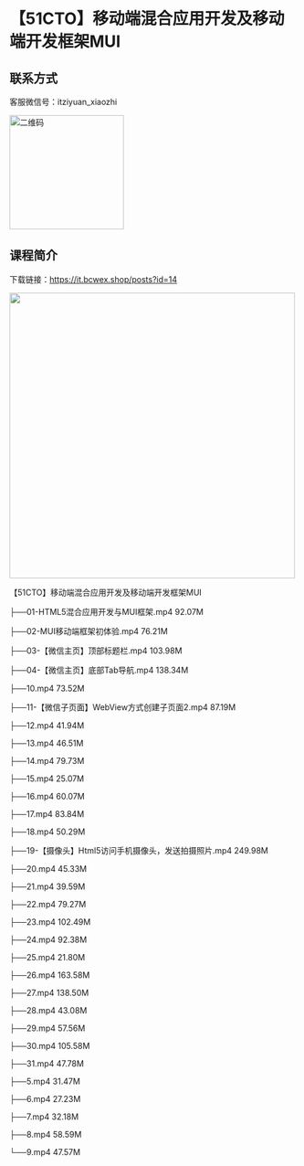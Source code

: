# 【51CTO】移动端混合应用开发及移动端开发框架MUI

## 联系方式

客服微信号：itziyuan_xiaozhi

<img src="https://ziyuanyun.oss-cn-guangzhou.aliyuncs.com/common/20240614073449/666b82192834a.jpg" width="200" height="200" alt="二维码">

## 课程简介

下载链接：https://it.bcwex.shop/posts?id=14

<img src="https://ziyuanyun.oss-cn-guangzhou.aliyuncs.com/yun/20240515151523/6644610b60374.jpg" width="500" alt="">

  【51CTO】移动端混合应用开发及移动端开发框架MUI



 ├──01-HTML5混合应用开发与MUI框架.mp4 92.07M

 ├──02-MUI移动端框架初体验.mp4 76.21M

 ├──03-【微信主页】顶部标题栏.mp4 103.98M

 ├──04-【微信主页】底部Tab导航.mp4 138.34M

 ├──10.mp4 73.52M

 ├──11-【微信子页面】WebView方式创建子页面2.mp4 87.19M

 ├──12.mp4 41.94M

 ├──13.mp4 46.51M

 ├──14.mp4 79.73M

 ├──15.mp4 25.07M

 ├──16.mp4 60.07M

 ├──17.mp4 83.84M

 ├──18.mp4 50.29M

 ├──19-【摄像头】Html5访问手机摄像头，发送拍摄照片.mp4 249.98M

 ├──20.mp4 45.33M

 ├──21.mp4 39.59M

 ├──22.mp4 79.27M

 ├──23.mp4 102.49M

 ├──24.mp4 92.38M

 ├──25.mp4 21.80M

 ├──26.mp4 163.58M

 ├──27.mp4 138.50M

 ├──28.mp4 43.08M

 ├──29.mp4 57.56M

 ├──30.mp4 105.58M

 ├──31.mp4 47.78M

 ├──5.mp4 31.47M

 ├──6.mp4 27.23M

 ├──7.mp4 32.18M

 ├──8.mp4 58.59M

 └──9.mp4 47.57M

  